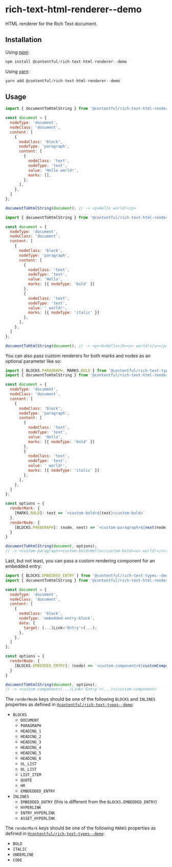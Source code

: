 # rich-text-html-renderer--demo
HTML renderer for the Rich Text document.

## Installation
Using [npm](http://npmjs.org/):

```javascript
npm install @contentful/rich-text-html-renderer--demo
```

Using [yarn](https://yarnpkg.com/):
```javascript
yarn add @contentful/rich-text-html-renderer--demo
```

## Usage

```javascript
import { documentToHtmlString } from '@contentful/rich-text-html-renderer--demo';

const document = {
  nodeType: 'document',
  nodeClass: 'document',
  content: [
    {
      nodeClass: 'block',
      nodeType: 'paragraph',
      content: [
        {
          nodeClass: 'text',
          nodeType: 'text',
          value: 'Hello world!',
          marks: [],
        },
      ],
    },
  ]
};

documentToHtmlString(document); // -> <p>Hello world!</p>
```

```javascript
import { documentToHtmlString } from '@contentful/rich-text-html-renderer--demo';

const document = {
  nodeType: 'document',
  nodeClass: 'document',
  content: [
    {
      nodeClass: 'block',
      nodeType: 'paragraph',
      content: [
        {
          nodeClass: 'text',
          nodeType: 'text',
          value: 'Hello',
          marks: [{ nodeType: 'bold' }]
        },
        {
          nodeClass: 'text',
          nodeType: 'text',
          value: ' world!',
          marks: [{ nodeType: 'italic' }]
        },
      ],
    },
  ]
};

documentToHtmlString(document); // -> <p><b>Hello</b><u> world!</u></p>
```

You can also pass custom renderers for both marks and nodes as an optional parameter like so:

```javascript
import { BLOCKS.PARAGRAPH, MARKS.BOLD } from '@contentful/rich-text-types--demo';
import { documentToHtmlString } from '@contentful/rich-text-html-renderer--demo';

const document = {
  nodeType: 'document',
  nodeClass: 'document',
  content: [
    {
      nodeClass: 'block',
      nodeType: 'paragraph',
      content: [
        {
          nodeClass: 'text',
          nodeType: 'text',
          value: 'Hello',
          marks: [{ nodeType: 'bold' }]
        },
        {
          nodeClass: 'text',
          nodeType: 'text',
          value: ' world!',
          marks: [{ nodeType: 'italic' }]
        },
      ],
    },
  ]
};

const options = {
  renderMark: {
    [MARKS.BOLD]: text => `<custom-bold>${text}<custom-bold>`
  },
  renderNode: {
    [BLOCKS.PARAGRAPH]: (node, next) => `<custom-paragraph>${next(node.content)}</custom-paragraph>`
  }
}

documentToHtmlString(document, options);
// -> <custom-paragraph><custom-bold>Hello</custom-bold><u> world!</u></custom-paragraph>
```

Last, but not least, you can pass a custom rendering component for an embedded entry:

```javascript
import { BLOCKS.EMBEDDED_ENTRY } from '@contentful/rich-text-types--demo';
import { documentToHtmlString } from '@contentful/rich-text-html-renderer--demo';

const document = {
  nodeType: 'document',
  nodeClass: 'document',
  content: [
    {
      nodeClass: 'block',
      nodeType: 'embedded-entry-block',
      data: {
        target: (...)Link<'Entry'>(...);
      },
    },
  ]
};

const options = {
  renderNode: {
    [BLOCKS.EMBEDDED_ENTRY]: (node) => `<custom-component>${customComponentRenderer(node)}</custom-component>`
  }
}

documentToHtmlString(document, options);
// -> <custom-component>(...)Link<'Entry'>(...)</custom-component>
```

The `renderNode` keys should be one of the following `BLOCKS` and `INLINES` properties as defined in [`@contentful/rich-text-types--demo`](https://www.npmjs.com/package/@contentful/rich-text-types--demo):
* `BLOCKS`
  * `DOCUMENT`
  * `PARAGRAPH`
  * `HEADING_1`
  * `HEADING_2`
  * `HEADING_3`
  * `HEADING_4`
  * `HEADING_5`
  * `HEADING_6`
  * `UL_LIST`
  * `OL_LIST`
  * `LIST_ITEM`
  * `QUOTE`
  * `HR`
  * `EMBDEDDED_ENTRY`
* `INLINES`
  * `EMBEDDED_ENTRY` (this is different from the `BLOCKS.EMBEDDED_ENTRY`)
  * `HYPERLINK`
  * `ENTRY_HYPERLINK`
  * `ASSET_HYPERLINK`

The `renderMark` keys should be one of the following `MARKS` properties as defined in [`@contentful/rich-text-types--demo`](https://www.npmjs.com/package/@contentful/rich-text-types--demo):

  * `BOLD`
  * `ITALIC`
  * `UNDERLINE`
  * `CODE`
